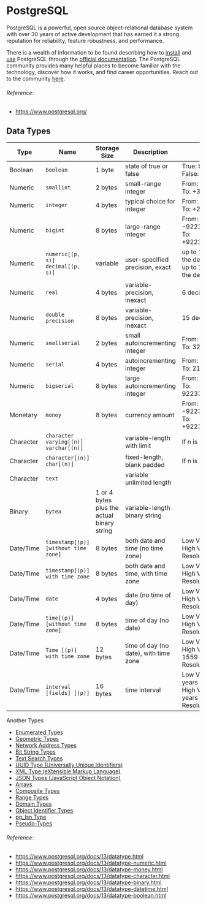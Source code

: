 # PostgreSQL

PostgreSQL is a powerful, open source object-relational database system with over 30 years of active development that has earned it a strong reputation for reliability, feature robustness, and performance.

There is a wealth of information to be found describing how to [install](https://www.postgresql.org/download/) and [use](https://www.postgresql.org/docs/) PostgreSQL through the [official documentation](https://www.postgresql.org/docs/). The PostgreSQL community provides many helpful places to become familiar with the technology, discover how it works, and find career opportunities. Reach out to the community [here](https://www.postgresql.org/community/).

###### Reference:
* https://www.postgresql.org/

## Data Types

| Type | Name | Storage Size | Description | Range |
| ---- | ---- | ------------ | ----------- | ----- |
| Boolean | `boolean` | 1 byte | state of true or false | True: true, yes, on, 1<br>False: false, no, off, 0 |
| Numeric | `smallint` | 2 bytes | small-range integer | From: -32768<br>To: +32767 |
| Numeric | `integer` | 4 bytes | typical choice for integer | From: -2147483648<br>To: +2147483647 |
| Numeric | `bigint` | 8 bytes | large-range integer | From: -9223372036854775808<br>To: +9223372036854775807 |
| Numeric | `numeric[(p, s)]`<br>`decimal[(p, s)]` | variable | user-specified precision, exact | up to 131072 digits before<br>the decimal point;<br>up to 16383 digits after<br>the decimal point |
| Numeric | `real` | 4 bytes | variable-precision, inexact | 6 decimal digits precision |
| Numeric | `double precision` | 8 bytes | variable-precision, inexact | 15 decimal digits precision |
| Numeric | `smallserial` | 2 bytes | small autoincrementing integer | From: 1<br>To: 32767 |
| Numeric | `serial` | 4 bytes | autoincrementing integer | From: 1<br>To: 2147483647 |
| Numeric | `bigserial` | 8 bytes | large autoincrementing integer | From: 1<br>To: 9223372036854775807 |
| Monetary | `money` | 8 bytes | currency amount | From: -92233720368547758.08<br>To: +92233720368547758.07 |
| Character | `character varying[(n)]`<br>`varchar[(n)]` |  | variable-length with limit | If n is null then n = max |
| Character | `character[(n)]`<br>`char[(n)]` |  | fixed-length, blank padded | If n is null then n = 1 |
| Character | `text` |  | variable unlimited length |  |
| Binary | `bytea` | 1 or 4 bytes<br>plus the actual<br>binary string | variable-length binary string |  |
| Date/Time | `timestamp[(p)] [without time zone]` | 8 bytes | both date and time (no time zone) | Low Value: 4713 BC<br>High Value: 294276 AD<br>Resolution: 1 microsecond |
| Date/Time | `timestamp[(p)] with time zone` | 8 bytes | both date and time, with time zone | Low Value: 4713 BC<br>High Value: 294276 AD<br>Resolution: 1 microsecond |
| Date/Time | `date` | 4 bytes | date (no time of day) | Low Value: 4713 BC<br>High Value: 5874897 AD<br>Resolution: 1 day |
| Date/Time | `time[(p)] [without time zone]` | 8 bytes | time of day (no date) | Low Value: 0<br>High Value: 1<br>Resolution: 1 microsecond |
| Date/Time | `Time [(p)] with time zone` | 12 bytes | time of day (no date), with time zone | Low Value: 00:00:00+1559<br>High Value: 24:00:00-1559<br>Resolution: 1 microsecond |
| Date/Time | `interval [fields] [(p)]` | 16 bytes | time interval | Low Value: -178000000 years<br>High Value: 178000000 years<br>Resolution: 1 microsecond |





Another Types
* [Enumerated Types](https://www.postgresql.org/docs/13/datatype-enum.html)
* [Geometric Types](https://www.postgresql.org/docs/13/datatype-geometric.html)
* [Network Address Types](https://www.postgresql.org/docs/13/datatype-net-types.html)
* [Bit String Types](https://www.postgresql.org/docs/13/datatype-bit.html)
* [Text Search Types](https://www.postgresql.org/docs/13/datatype-textsearch.html)
* [UUID Type (Universally Unique Identifiers)](https://www.postgresql.org/docs/13/datatype-uuid.html)
* [XML Type (eXtensible Markup Language)](https://www.postgresql.org/docs/13/datatype-xml.html)
* [JSON Types (JavaScript Object Notation)](https://www.postgresql.org/docs/13/datatype-json.html)
* [Arrays](https://www.postgresql.org/docs/13/arrays.html)
* [Composite Types](https://www.postgresql.org/docs/13/rowtypes.html)
* [Range Types](https://www.postgresql.org/docs/13/rangetypes.html)
* [Domain Types](https://www.postgresql.org/docs/13/domains.html)
* [Object Identifier Types](https://www.postgresql.org/docs/13/datatype-oid.html)
* [pg_lsn Type](https://www.postgresql.org/docs/13/datatype-pg-lsn.html)
* [Pseudo-Types](https://www.postgresql.org/docs/13/datatype-pseudo.html)


###### Reference:
* https://www.postgresql.org/docs/13/datatype.html
* https://www.postgresql.org/docs/13/datatype-numeric.html
* https://www.postgresql.org/docs/13/datatype-money.html
* https://www.postgresql.org/docs/13/datatype-character.html
* https://www.postgresql.org/docs/13/datatype-binary.html
* https://www.postgresql.org/docs/13/datatype-datetime.html
* https://www.postgresql.org/docs/13/datatype-boolean.html





